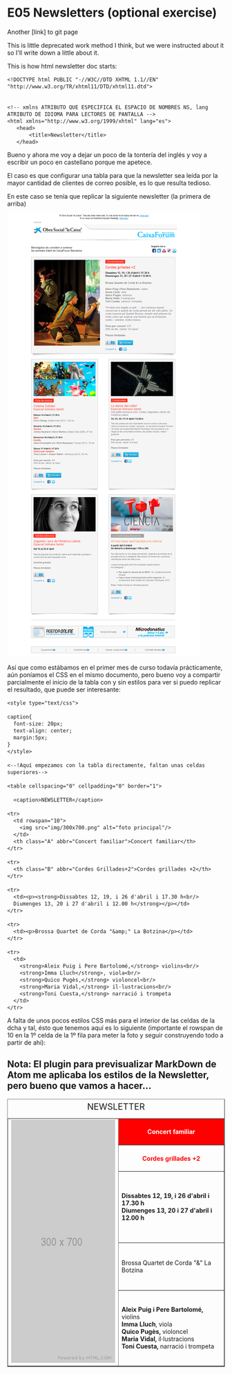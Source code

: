 # E05 Newsletters (optional exercise)

Another [link] to git page

This is little deprecated work method I think, but we were instructed about it so I'll write down a little about it.

This is how html newsletter doc starts:
```
<!DOCTYPE html PUBLIC "-//W3C//DTD XHTML 1.1//EN" "http://www.w3.org/TR/xhtml11/DTD/xhtml11.dtd">


<!-- xmlns ATRIBUTO QUE ESPECIFICA EL ESPACIO DE NOMBRES NS, lang ATRIBUTO DE IDIOMA PARA LECTORES DE PANTALLA -->
<html xmlns="http://www.w3.org/1999/xhtml" lang="es">
   <head>
       <title>Newsletter</title>
   </head>
   ```

   Bueno y ahora me voy a dejar un poco de la tontería del inglés y voy a escribir un poco en castellano porque me apetece.

   El caso es que configurar una tabla para que la newsletter sea leída por la mayor cantidad de clientes de correo posible, es lo que resulta tedioso.

   En este caso se tenía que replicar la siguiente newsletter (la primera de arriba)

   ![newsletter](/newsletter.png)


Así que como estábamos en el primer mes de curso todavía prácticamente, aún poníamos el CSS en el mismo documento, pero bueno voy a compartir  parcialmente el inicio de la tabla con y sin estilos para ver si puedo replicar el resultado, que puede ser interesante:



<style type="text/css">

caption{
  font-size: 20px;
  text-align: center;
  margin:5px;
}

th.A{
  padding:10px;
  background-color: red;
  color: #ffffff;
}
th.B{
  padding:10px;
  background-color: #f000000;
  color:red;
}
</style>


<table cellspacing="0" cellpadding="0" border="1">

  <caption>NEWSLETTER</caption>

<tr>
  <td rowspan="10">
    <img src="img/300x700.png" alt="foto principal"/>
  </td>
  <th class="A" abbr="Concert familiar">Concert familiar</th>
</tr>

<tr>
  <th class="B" abbr="Cordes Grillades+2">Cordes grillades +2</th>
</tr>

<tr>
  <td><p><strong>Dissabtes 12, 19, i 26 d'abril i 17.30 h<br/>
  Diumenges 13, 20 i 27 d'abril i 12.00 h</strong></p></td>
</tr>

<tr>
  <td><p>Brossa Quartet de Corda "&amp;" La Botzina</p></td>
</tr>

<tr>
  <td>
    <strong>Aleix Puig i Pere Bartolomé,</strong> violins<br/>
    <strong>Imma Lluch</strong>, viola<br/>
    <strong>Quico Pugès,</strong> violoncel<br/>
    <strong>Maria Vidal,</strong> il·lustracions<br/>
    <strong>Toni Cuesta,</strong> narració i trompeta
  </td>
</tr>




```
<style type="text/css">

caption{
  font-size: 20px;
  text-align: center;
  margin:5px;
}
</style>

<--!Aquí empezamos con la tabla directamente, faltan unas celdas superiores-->

<table cellspacing="0" cellpadding="0" border="1">

  <caption>NEWSLETTER</caption>

<tr>
  <td rowspan="10">
    <img src="img/300x700.png" alt="foto principal"/>
  </td>
  <th class="A" abbr="Concert familiar">Concert familiar</th>
</tr>

<tr>
  <th class="B" abbr="Cordes Grillades+2">Cordes grillades +2</th>
</tr>

<tr>
  <td><p><strong>Dissabtes 12, 19, i 26 d'abril i 17.30 h<br/>
  Diumenges 13, 20 i 27 d'abril i 12.00 h</strong></p></td>
</tr>

<tr>
  <td><p>Brossa Quartet de Corda "&amp;" La Botzina</p></td>
</tr>

<tr>
  <td>
    <strong>Aleix Puig i Pere Bartolomé,</strong> violins<br/>
    <strong>Imma Lluch</strong>, viola<br/>
    <strong>Quico Pugès,</strong> violoncel<br/>
    <strong>Maria Vidal,</strong> il·lustracions<br/>
    <strong>Toni Cuesta,</strong> narració i trompeta
  </td>
</tr>

```

A falta de unos pocos estilos CSS más para el interior de las celdas de la dcha y tal, ésto que tenemos aquí es lo siguiente (importante el rowspan de 10 en la 1º celda de la 1º fila para meter la foto y seguir construyendo todo a partir de ahí):
## Nota: El plugin para previsualizar MarkDown de Atom me aplicaba los estilos de la Newsletter, pero bueno que vamos a hacer... 
